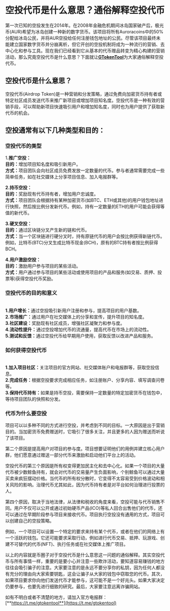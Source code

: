# 空投代币是什么意思？通俗解释空投代币

第一次已知的空投发生在2014年。在2008年金融危机期间冰岛国家破产后，极光币(AUR)希望为冰岛创建一种新的数字货币。该项目将所有Auroracoins中的50%分配给冰岛公民，并将AUR空投给任何注册钱包地址的公民。尽管该项目最终未能建立国家数字货币并分崩离析，但它开创的空投机制将成为一种流行的营销、去中心化和参与工具。现在我们已经看到它从基本的代币赠品转变为精心构建的营销活动，那么究竟空投代币是什么意思？下面就让[**GTokenTool**](https://www.gtokentool.com)为大家通俗解释空投代币。

## 空投代币是什么意思？

空投代币(Airdrop Token)是一种营销和分发策略，通过免费向加密货币持有者或特定社区成员发送代币来推广新项目或增加项目知名度。空投代币是一种有效的营销手段，可以帮助新项目快速吸引用户和增加知名度，同时也为用户提供了获取新代币的机会。

## 空投通常有以下几种类型和目的：

### 空投代币的类型

&#x31;**.推广空投：**\
**目的：**&#x589E;加项目知名度和吸引新用户。\
**方式：**&#x9879;目团队会向社区成员免费发放一定数量的代币。参与者通常需要完成一些简单任务，如在社交媒体上分享项目信息、加入电报群等。

**2.持币空投：**\
**目的：**&#x5956;励现有代币持有者，增加用户忠诚度。\
**方式：**&#x9879;目团队会根据持有某种加密货币(如BTC、ETH或其他)的用户钱包地址进行快照，然后按比例分发新代币。例如，持有一定数量的ETH的用户可能会获得等值的新代币。

**3.硬叉空投：**\
**目的：**&#x901A;过区块链分叉产生新的链和代币。\
**方式：**&#x5F53;一个区块链进行硬分叉时，持有原链代币的用户会按比例获得新链代币。例如，比特币(BTC)分叉生成比特币现金(BCH)，原有的BTC持有者按比例获得BCH。

**4.用户激励空投：**\
**目的：**&#x6FC0;励用户参与项目的某些活动。\
**方式：**&#x7528;户通过参与项目的某些活动或使用项目的产品和服务(如交易、质押、投票等)获得空投代币奖励。

### 空投代币的目的和意义

\
**1.用户增长：**&#x901A;过空投吸引新用户注册和参与，提高项目的用户基数。\
**2.市场推广：**&#x901A;过用户在社交媒体上的分享和宣传，提升项目的知名度。\
**3.社区建设：**&#x5956;励现有社区成员，增强社区凝聚力和参与度。\
**4.流动性提升：**&#x901A;过空投增加代币的流通量，提高代币在市场上的流动性。\
**5.测试和反馈：**&#x901A;过空投代币给早期用户使用，获取反馈以改进产品和服务。

### 如何获得空投代币

\
**1.加入项目社区：**&#x5173;注项目的官方网站、社交媒体账户和电报群等，获取空投信息。\
**2.完成任务：**&#x6839;据空投要求完成相应任务，如注册账户、分享内容、填写调查问卷等。\
**3.保持代币持有：**&#x5982;果是持币空投，需要保持一定数量的特定加密货币在钱包中，等待项目团队的快照和分发。

### 代币为什么要空投

项目可以以多种不同的方式进行空投，并考虑到不同的目标。一大原因是出于营销目的。当加密货币免费赠送时，它吸引了很多关注，并且更多的人因为赠送而听说了该项目。

第二个原因是提高用户对项目的参与度。项目想要证明他们的用例并建立核心用户群，他们愿意通过赠送一部分代币来激励和启动他们平台上的活动。

空投代币的第三个原因是所有权变得更加民主化和去中心化。如果一个项目的大量代币被少数鲸鱼持有，就会对代币的交易量产生负面影响，个别鲸鱼可以通过大量买卖来疯狂摆动价格。当代币的所有权分散时，它变得不太容易受到价格波动和相关风险的影响。治理代币尤其如此，因为代币持有者是对平台如何治理进行投票的人。

第四个原因，取决于当地法律，从法律和税收的角度来看，空投可能与代币销售不同。用户不仅可以公开或通过初始硬币产品(ICO)等私人回合出售他们的代币，还可以通过在早期阶段参与项目来接收代币。项目执行空投没有通用的方式，项目可以创建自己的空投策略。

例如，一个项目可以设置一个特定的要求来持有某个代币，或者在他们的网络上有一个活跃的钱包。它还可能要求采取行动，例如进行代币交易、抵押、玩游戏、创建不可替代的代币(NFT)、执行任务或在社交媒体上推广项目。

以上的内容就是币圈子对于空投代币是什么意思这一问题的通俗解释。其实空投代币与所有事情一样，重要的是要小心并注意一些欺诈活动，要知道容易赚钱的地方往往会吸引骗子的注意。大家要注意的是永远不要分享你的私钥，因为任何人都没有充分的理由向大家索要钥匙，这会让骗子从大家的钱包中窃取您的代币。其次，如果项目要求你向他们发送代币才能参与，这可能不是一个好兆头。如果大家决定仍要参与，也要先进行细致的研究。最后，大家要注意远离诈骗网站。

如有不明白或者不清楚的地方，请加入官方电报群：[**https://t.me/gtokentool**](https://t.me/gtokentool)
